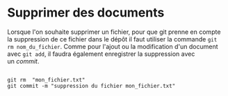 # Supprimer des documents

Lorsque l'on souhaite supprimer un fichier, pour que git prenne en compte la suppression de ce fichier dans le dépôt il faut utiliser la commande `git rm nom_du_fichier`. Comme pour l'ajout ou la modification d'un document avec `git add`, il faudra également enregistrer la suppression avec un _commit_.

```shell

git rm  "mon_fichier.txt"
git commit -m "suppression du fichier mon_fichier.txt"
```
